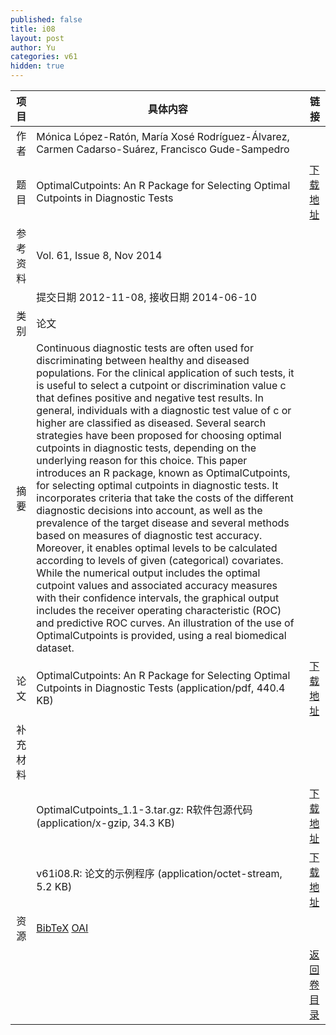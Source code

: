 ```yaml
---
published: false
title: i08
layout: post
author: Yu
categories: v61
hidden: true
---
```


| 项目 | 具体内容 | 链接 |
|---:|---|---|
| 作者 | Mónica López-Ratón, María Xosé Rodríguez-Álvarez, Carmen Cadarso-Suárez, Francisco Gude-Sampedro| |
| 题目 |OptimalCutpoints: An R Package for Selecting Optimal Cutpoints in Diagnostic Tests | [下载地址](http://www.jstatsoft.org/v61/i08/paper) |
| 参考资料 |Vol. 61, Issue 8, Nov 2014 | |
| | 提交日期 2012-11-08, 接收日期 2014-06-10| | 
| 类别 | 论文| |
| 摘要 | Continuous diagnostic tests are often used for discriminating between healthy and diseased populations. For the clinical application of such tests, it is useful to select a cutpoint or discrimination value c that defines positive and negative test results. In general, individuals with a diagnostic test value of c or higher are classified as diseased. Several search strategies have been proposed for choosing optimal cutpoints in diagnostic tests, depending on the underlying reason for this choice. This paper introduces an R package, known as OptimalCutpoints, for selecting optimal cutpoints in diagnostic tests. It incorporates criteria that take the costs of the different diagnostic decisions into account, as well as the prevalence of the target disease and several methods based on measures of diagnostic test accuracy. Moreover, it enables optimal levels to be calculated according to levels of given (categorical) covariates. While the numerical output includes the optimal cutpoint values and associated accuracy measures with their confidence intervals, the graphical output includes the receiver operating characteristic (ROC) and predictive ROC curves. An illustration of the use of OptimalCutpoints is provided, using a real biomedical dataset.| |
| 论文 | OptimalCutpoints: An R Package for Selecting Optimal Cutpoints in Diagnostic Tests  (application/pdf, 440.4 KB)| [下载地址](http://www.jstatsoft.org/v61/i08/paper) |
| 补充材料 | | |
| |OptimalCutpoints_1.1-3.tar.gz: R软件包源代码  (application/x-gzip, 34.3 KB)|  [下载地址](http://www.jstatsoft.org/v61/i08/supp/1) |
| |v61i08.R:                      论文的示例程序  (application/octet-stream, 5.2 KB)|  [下载地址](http://www.jstatsoft.org/v61/i08/supp/2) |
| 资源 | [BibTeX](http://www.jstatsoft.org/v61/i08/bibtex) [OAI](http://www.jstatsoft.org/oai?verb=GetRecord&identifier=oai.jstatsoft/v61/i08&prefix=oai_dc)| |
| |  | [返回卷目录]({{site.baseurl}}/volume/v61.html) |